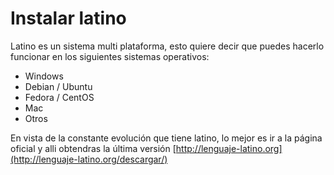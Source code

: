 # Instalar latino

Latino es un sistema multi plataforma, esto quiere decir que puedes hacerlo funcionar en los siguientes sistemas operativos: 

* Windows
* Debian / Ubuntu
* Fedora / CentOS
* Mac
* Otros

En vista de la constante evolución que tiene latino, lo mejor es ir a la página oficial y alli obtendras la última versión  [http://lenguaje-latino.org](http://lenguaje-latino.org/descargar/)

### 



